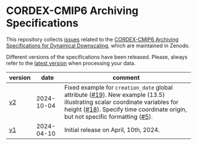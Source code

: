 # CORDEX-CMIP6 Archiving Specifications

This repository collects [issues](https://github.com/WCRP-CORDEX/archive-specifications/issues) related to the [CORDEX-CMIP6 Archiving Specifications for Dynamical Downscaling](https://doi.org/10.5281/zenodo.10961068), which are maintained in Zenodo.

Different versions of the specifications have been released. Please, always refer to the [latest version](https://doi.org/10.5281/zenodo.10961068) when processing your data.

| version | date | comment |
|---------|------|---------|
| [v2]() | 2024-10-04 | Fixed example for `creation_date` global attribute ([#19](https://github.com/WCRP-CORDEX/archive-specifications/issues/19)). New example (13.5) illustrating scalar coordinate variables for height ([#18](https://github.com/WCRP-CORDEX/archive-specifications/issues/18)). Specify time coordinate origin, but not specific formatting ([#5](https://github.com/WCRP-CORDEX/archive-specifications/issues/5)).|
| [v1](https://doi.org/10.5281/zenodo.10961069) | 2024-04-10 | Initial release on April, 10th, 2024. |



